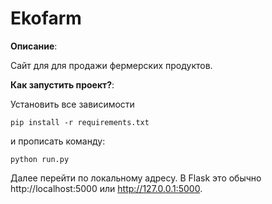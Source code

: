 # Ekofarm
 **Описание**:  

Сайт для для продажи фермерских продуктов.

 **Как запустить проект?**: 
 
  Установить все зависимости
  
 ```
 pip install -r requirements.txt
```

и прописать команду:
 ```
python run.py
```
Далее перейти по локальному адресу. В Flask это обычно http://localhost:5000 или http://127.0.0.1:5000. 


